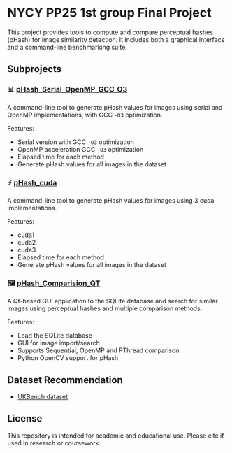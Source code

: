 # NYCY PP25 1st group Final Project

This project provides tools to compute and compare perceptual hashes (pHash) for image similarity detection. It includes both a graphical interface and a command-line benchmarking suite.

## Subprojects

### 📊 [pHash_Serial_OpenMP_GCC_O3](./pHash_Generation_Serial_OpenMP_GCC_O3/)
A command-line tool to generate pHash values for images using serial and OpenMP implementations, with GCC `-O3` optimization.

Features:
- Serial version with GCC `-O3` optimization
- OpenMP acceleration GCC `-O3` optimization
- Elapsed time for each method
- Generate pHash values for all images in the dataset
### ⚡ [pHash_cuda](./pHash_cuda/)
A command-line tool to generate pHash values for images using 3 cuda implementations.

Features:
- cuda1
- cuda2
- cuda3
- Elapsed time for each method
- Generate pHash values for all images in the dataset

### 🖼️ [pHash_Comparision_QT](./pHash_Comparison_QT/)
A Qt-based GUI application to the SQLite database and search for similar images using perceptual hashes and multiple comparison methods.

Features:
- Load the SQLite database
- GUI for image import/search
- Supports Sequential, OpenMP and PThread comparison
- Python OpenCV support for pHash

## Dataset Recommendation

- [UKBench dataset](https://www.kaggle.com/datasets/sunghoshim/ukbench100)

## License

This repository is intended for academic and educational use. Please cite if used in research or coursework.
